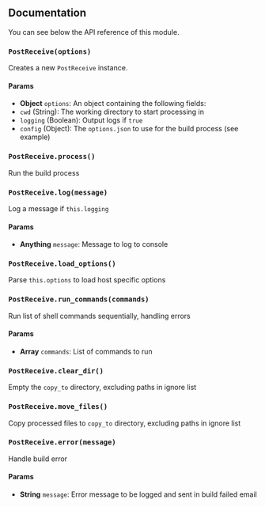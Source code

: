 ## Documentation
You can see below the API reference of this module.

### `PostReceive(options)`
Creates a new `PostReceive` instance.

#### Params
- **Object** `options`: An object containing the following fields:
 - `cwd` (String): The working directory to start processing in
 - `logging` (Boolean): Output logs if `true`
 - `config` (Object): The `options.json` to use for the build process (see example)

### `PostReceive.process()`
Run the build process

### `PostReceive.log(message)`
Log a message if `this.logging`

#### Params
- **Anything** `message`: Message to log to console

### `PostReceive.load_options()`
Parse `this.options` to load host specific options

### `PostReceive.run_commands(commands)`
Run list of shell commands sequentially, handling errors

#### Params
- **Array** `commands`: List of commands to run

### `PostReceive.clear_dir()`
Empty the `copy_to` directory, excluding paths in ignore list

### `PostReceive.move_files()`
Copy processed files to `copy_to` directory, excluding paths in ignore list

### `PostReceive.error(message)`
Handle build error

#### Params
- **String** `message`: Error message to be logged and sent in build failed email


